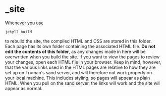 # _site 
Whenever you use 
```
jekyll build
```
to rebuild the site, the compiled HTML and CSS are stored in this folder. Each page has its own folder containing the associated HTML file. 
**Do not edit the contents of this folder**, as any changes made in here will be overwritten when you build the site. If you want to view the pages
to review your changes, open each HTML file in your browser. Keep in mind, however, that the various links used in the HTML pages are relative to 
how they are set up on Truman's sand server, and will therefore not work properly on your local machine. This includes styling, so pages will 
appear as plain HTML. When you pull on the sand server, the links will work and the site will appear as normal. 